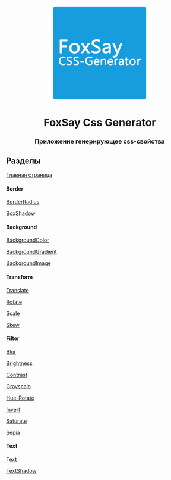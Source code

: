 <p align="center"><img width="256" src="./assets/logo.png" alt="FoxSay Css Generator logo"></p>
<h1 align="center">FoxSay Css Generator</h1>
<h3 align="center">Приложение генерирующее css-свойства</h3>

## Разделы

[Главная страница](https://dimachekashov.github.io/foxsay-css-generator/)

#### Border

[BorderRadius](https://dimachekashov.github.io/foxsay-css-generator/#/border-radius)

[BoxShadow](https://dimachekashov.github.io/foxsay-css-generator/#/box-shadow)

#### Background

[BackgroundColor](https://dimachekashov.github.io/foxsay-css-generator/#/background-color)

[BackgroundGradient](https://dimachekashov.github.io/foxsay-css-generator/#/background-gradient)

[BackgroundImage](https://dimachekashov.github.io/foxsay-css-generator/#/background-image)

#### Transform

[Translate](https://dimachekashov.github.io/foxsay-css-generator/#/translate)

[Rotate](https://dimachekashov.github.io/foxsay-css-generator/#/rotate)

[Scale](https://dimachekashov.github.io/foxsay-css-generator/#/scale)

[Skew](https://dimachekashov.github.io/foxsay-css-generator/#/skew)

#### Filter

[Blur](https://dimachekashov.github.io/foxsay-css-generator/#/blur)

[Brightness](https://dimachekashov.github.io/foxsay-css-generator/#/brightness)

[Contrast](https://dimachekashov.github.io/foxsay-css-generator/#/contrast)

[Grayscale](https://dimachekashov.github.io/foxsay-css-generator/#/grayscale)

[Hue-Rotate](https://dimachekashov.github.io/foxsay-css-generator/#/hue-rotate)

[Invert](https://dimachekashov.github.io/foxsay-css-generator/#/invert)

[Saturate](https://dimachekashov.github.io/foxsay-css-generator/#/saturate)

[Sepia](https://dimachekashov.github.io/foxsay-css-generator/#/sepia)

#### Text

[Text](https://dimachekashov.github.io/foxsay-css-generator/#/text)

[TextShadow](https://dimachekashov.github.io/foxsay-css-generator/#/text-shadow)
